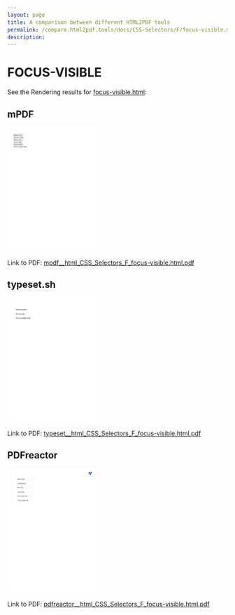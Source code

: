 ```yaml
---
layout: page
title: A comparison between different HTML2PDF tools
permalink: /compare.html2pdf.tools/docs/CSS-Selectors/F/focus-visible.md
description: 
---
```


# FOCUS-VISIBLE

See the Rendering results for [focus-visible.html](/html/CSS%20Selectors/F/focus-visible.html):

## mPDF
![](mpdf__html_CSS_Selectors_F_focus-visible.html.png) 

Link to PDF: [mpdf__html_CSS_Selectors_F_focus-visible.html.pdf](mpdf__html_CSS_Selectors_F_focus-visible.html.pdf)

## typeset.sh
![](typeset__html_CSS_Selectors_F_focus-visible.html.png) 

Link to PDF: [typeset__html_CSS_Selectors_F_focus-visible.html.pdf](typeset__html_CSS_Selectors_F_focus-visible.html.pdf)

## PDFreactor
![](pdfreactor__html_CSS_Selectors_F_focus-visible.html.png) 

Link to PDF: [pdfreactor__html_CSS_Selectors_F_focus-visible.html.pdf](pdfreactor__html_CSS_Selectors_F_focus-visible.html.pdf)
